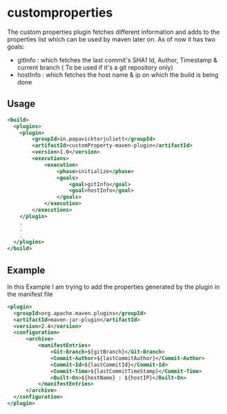 # customproperties

The custom properties plugin fetches different information and adds to the properties list which can be used by maven later on. As of now it has two goals:
* gitInfo : which fetches the last commit's SHA1 Id, Author, Timestamp & current branch ( To be used if it's a git repository only)
* hostInfo : which fetches the host name & ip on which the build is being done  

## Usage
```xml
<build>
  <plugins>
    <plugin>
        <groupId>in.papavicktorjuliett</groupId>
        <artifactId>customProperty-maven-plugin</artifactId>
        <version>1.0</version>
        <executions>
            <execution>
                <phase>initialize</phase>
                <goals>
                    <goal>gitInfo</goal>
                    <goal>hostInfo</goal>
                </goals>
            </execution>
        </executions>
    </plugin>
    .
    .
    .
  </plugins>
</build>
```
## Example
In this Example I am trying to add the properties generated by the plugin in the manifest file
```xml
<plugin>
  <groupId>org.apache.maven.plugins</groupId>
  <artifactId>maven-jar-plugin</artifactId>
  <version>2.4</version>
  <configuration>
      <archive>
          <manifestEntries>
              <Git-Branch>${gitBranch}</Git-Branch>
              <Commit-Author>${lastCommitAuthor}</Commit-Author>
              <Commit-Id>${lastCommitId}</Commit-Id>
              <Commit-Time>${lastCommitTimeStamp}</Commit-Time>
              <Built-On>${hostName} : ${hostIP}</Built-On>
          </manifestEntries>
      </archive>
  </configuration>
</plugin>
```
